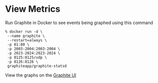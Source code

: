 # View Metrics

Run Graphite in Docker to see events being graphed using this command
```
% docker run -d \
 --name graphite \
 --restart=always \
 -p 81:80 \
 -p 2003-2004:2003-2004 \
 -p 2023-2024:2023-2024 \
 -p 8125:8125/udp \
 -p 8126:8126 \
 graphiteapp/graphite-statsd
```

View the graphs on the [Graphite UI](http://localhost:81/?showTarget=stats.spring_events_poc.item.update.success&width=1083&height=970&from=-5minutes&fontSize=15&target=stats.spring_events_poc.item.insert.rolledback&target=stats.spring_events_poc.item.insert.success&target=stats.spring_events_poc.item.update.rolledback&target=stats.spring_events_poc.item.update.success)


